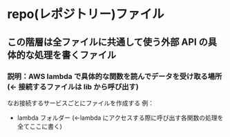 # repo(レポジトリー)ファイル

## この階層は全ファイルに共通して使う外部 API の具体的な処理を書くファイル

### 説明：AWS lambda で具体的な関数を読んでデータを受け取る場所(← 接続するファイルは lib から呼び出す)

なお接続するサービスごとにファイルを作成する 例：

- lambda フォルダー (←lambda にアクセスする際に呼び出す各関数の処理を全てここに書く)
